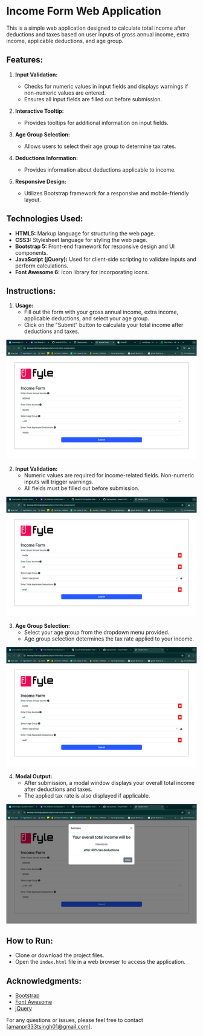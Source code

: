 # Income Form Web Application

This is a simple web application designed to calculate total income after deductions and taxes based on user inputs of gross annual income, extra income, applicable deductions, and age group.

## Features:

1. **Input Validation:**
   - Checks for numeric values in input fields and displays warnings if non-numeric values are entered.
   - Ensures all input fields are filled out before submission.

2. **Interactive Tooltip:**
   - Provides tooltips for additional information on input fields.

3. **Age Group Selection:**
   - Allows users to select their age group to determine tax rates.

4. **Deductions Information:**
   - Provides information about deductions applicable to income.

5. **Responsive Design:**
   - Utilizes Bootstrap framework for a responsive and mobile-friendly layout.

## Technologies Used:

- **HTML5:** Markup language for structuring the web page.
- **CSS3:** Stylesheet language for styling the web page.
- **Bootstrap 5:** Front-end framework for responsive design and UI components.
- **JavaScript (jQuery):** Used for client-side scripting to validate inputs and perform calculations.
- **Font Awesome 6:** Icon library for incorporating icons.

## Instructions:

1. **Usage:**
   - Fill out the form with your gross annual income, extra income, applicable deductions, and select your age group.
   - Click on the "Submit" button to calculate your total income after deductions and taxes.
   
![Screenshot 1](./img/Screenshot%202024-04-12%20at%209.44.28%20AM.png)

2. **Input Validation:**
   - Numeric values are required for income-related fields. Non-numeric inputs will trigger warnings.
   - All fields must be filled out before submission.

![Screenshot 2](./img/Screenshot%202024-04-12%20at%209.32.16%20AM.png)

3. **Age Group Selection:**
   - Select your age group from the dropdown menu provided.
   - Age group selection determines the tax rate applied to your income.

![Screenshot 3](./img/Screenshot%202024-04-12%20at%209.32.16%20AM.png)

4. **Modal Output:**
   - After submission, a modal window displays your overall total income after deductions and taxes.
   - The applied tax rate is also displayed if applicable.

![Screenshot 4](./img/Screenshot%202024-04-12%20at%209.32.53%20AM.png)

## How to Run:

- Clone or download the project files.
- Open the `index.html` file in a web browser to access the application.

## Acknowledgments:

- [Bootstrap](https://getbootstrap.com/)
- [Font Awesome](https://fontawesome.com/)
- [jQuery](https://jquery.com/)

For any questions or issues, please feel free to contact [amanpr333tsingh01@gmail.com].
